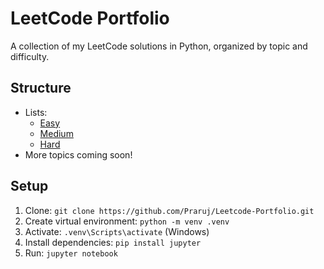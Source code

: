 # LeetCode Portfolio
A collection of my LeetCode solutions in Python, organized by topic and difficulty.

## Structure
- Lists:
  - [Easy](Lists_Problem/Lists_easy/)
  - [Medium](Lists_Problem/medium/)
  - [Hard](Lists_Problem/hard/)
- More topics coming soon!

## Setup
1. Clone: `git clone https://github.com/Praruj/Leetcode-Portfolio.git`
2. Create virtual environment: `python -m venv .venv`
3. Activate: `.venv\Scripts\activate` (Windows)
4. Install dependencies: `pip install jupyter`
5. Run: `jupyter notebook`
